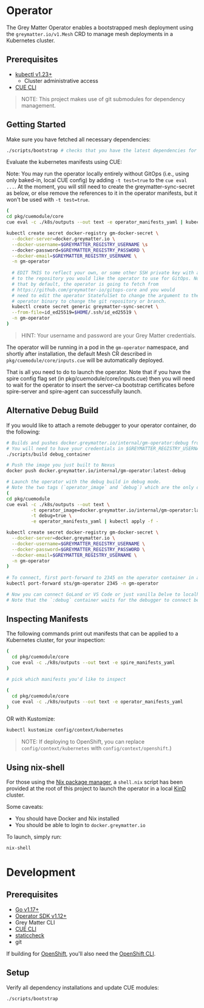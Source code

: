 # Operator

The Grey Matter Operator enables a bootstrapped mesh deployment using the `greymatter.io/v1.Mesh`
CRD to manage mesh deployments in a Kubernetes cluster.

## Prerequisites

- [kubectl v1.23+](https://kubernetes.io/docs/tasks/tools/)
  - Cluster administrative access
- [CUE CLI](https://cuelang.org/docs/install/)

> NOTE: This project makes use of git submodules for dependency management.

## Getting Started

Make sure you have fetched all necessary dependencies:
```bash
./scripts/bootstrap # checks that you have the latest dependencies for the cue evaluation of manifests.
```

Evaluate the kubernetes manifests using CUE:

Note: You may run the operator locally entirely without GitOps (i.e., using only baked-in, local CUE config) by adding
`-t test=true` to the `cue eval ...`. At the moment, you will still need to create the greymatter-sync-secret as below,
or else remove the references to it in the operator manifests, but it won't be used with `-t test=true`.

```bash
( 
cd pkg/cuemodule/core
cue eval -c ./k8s/outputs --out text -e operator_manifests_yaml | kubectl apply -f -

kubectl create secret docker-registry gm-docker-secret \
  --docker-server=docker.greymatter.io \
  --docker-username=$GREYMATTER_REGISTRY_USERNAME \s
  --docker-password=$GREYMATTER_REGISTRY_PASSWORD \
  --docker-email=$GREYMATTER_REGISTRY_USERNAME \
  -n gm-operator
  
  # EDIT THIS to reflect your own, or some other SSH private key with access,
  # to the repository you would like the operator to use for GitOps. Note
  # that by default, the operator is going to fetch from 
  # https://github.com/greymatter-io/gitops-core and you would
  # need to edit the operator StatefulSet to change the argument to the
  # operator binary to change the git repository or branch.
  kubectl create secret generic greymatter-sync-secret \
  --from-file=id_ed25519=$HOME/.ssh/id_ed25519 \
  -n gm-operator
)
```

> HINT: Your username and password are your Grey Matter credentials.

The operator will be running in a pod in the `gm-operator` namespace, and shortly after installation, the default Mesh
CR described in `pkg/cuemodule/core/inputs.cue` will be automatically deployed.

That is all you need to do to launch the operator. Note that if you have the spire config flag set
(in pkg/cuemodule/core/inputs.cue) then you will need to wait for the operator to insert the server-ca bootstrap certificates
before spire-server and spire-agent can successfully launch.


## Alternative Debug Build

If you would like to attach a remote debugger to your operator container, do the following:
```bash
# Builds and pushes docker.greymatter.io/internal/gm-operator:debug from Dockerfile.debug. Edit to taste.
# You will need to have your credentials in $GREYMATTER_REGISTRY_USERNAME and $GREYMATTER_REGISTRY_PASSWORD
./scripts/build debug_container

# Push the image you just built to Nexus
docker push docker.greymatter.io/internal/gm-operator:latest-debug

# Launch the operator with the debug build in debug mode.
# Note the two tags (`operator_image` and `debug`) which are the only differences from Getting Started
( 
cd pkg/cuemodule
cue eval -c ./k8s/outputs --out text \
         -t operator_image=docker.greymatter.io/internal/gm-operator:latest-debug \
         -t debug=true \
         -e operator_manifests_yaml | kubectl apply -f -

kubectl create secret docker-registry gm-docker-secret \
  --docker-server=docker.greymatter.io \
  --docker-username=$GREYMATTER_REGISTRY_USERNAME \
  --docker-password=$GREYMATTER_REGISTRY_PASSWORD \
  --docker-email=$GREYMATTER_REGISTRY_USERNAME \
  -n gm-operator
)
  
# To connect, first port-forward to 2345 on the operator container in a separate terminal window
kubectl port-forward sts/gm-operator 2345 -n gm-operator

# Now you can connect GoLand or VS Code or just vanilla Delve to localhost:2345 for debugging
# Note that the `:debug` container waits for the debugger to connect before running the operator
```

## Inspecting Manifests

The following commands print out manifests that can be applied to a Kubernetes cluster, for your inspection:

```bash
( 
  cd pkg/cuemodule/core
  cue eval -c ./k8s/outputs --out text -e spire_manifests_yaml
)

# pick which manifests you'd like to inspect

(
  cd pkg/cuemodule/core
  cue eval -c ./k8s/outputs --out text -e operator_manifests_yaml
)
```

OR with Kustomize:

```bash
kubectl kustomize config/context/kubernetes
```
>NOTE: If deploying to OpenShift, you can 
> replace `config/context/kubernetes` with `config/context/openshift`.)

## Using nix-shell

For those using the [Nix package manager](https://nixos.org/download.html), a `shell.nix` script has
been provided at the root of this project to launch the operator in a local
[KinD](https://kind.sigs.k8s.io/) cluster.

Some caveats:
* You should have Docker and Nix installed
* You should be able to login to `docker.greymatter.io`

To launch, simply run:
```bash
nix-shell
```


# Development

## Prerequisites

- [Go v1.17+](https://golang.org/dl/)
- [Operator SDK v1.12+](https://sdk.operatorframework.io)
- Grey Matter CLI 
- [CUE CLI](https://cuelang.org/docs/install/)
- [staticcheck](https://staticcheck.io/)
- git

If building for
[OpenShift](https://www.redhat.com/en/technologies/cloud-computing/openshift/container-platform),
you'll also need the [OpenShift
CLI](https://mirror.openshift.com/pub/openshift-v4/x86_64/clients/ocp/).

## Setup

Verify all dependency installations and update CUE modules:
```
./scripts/bootstrap
```
